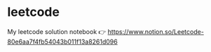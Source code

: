 # leetcode
My leetcode solution notebook 👉 https://www.notion.so/Leetcode-80e6aa7f4fb54043b011f13a8261d096
